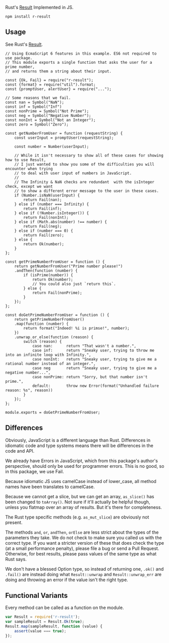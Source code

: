Rust's [Result](http://doc.rust-lang.org/std/result/enum.Result.html) Implemented in JS.

```
npm install r-result
```

## Usage

See Rust's [Result](http://doc.rust-lang.org/std/result/enum.Result.html).


```
// Using EcmaScript 6 features in this example. ES6 not required to use package.
// This module exports a single function that asks the user for a prime number,
// and returns them a string about their input.

const {Ok, Fail} = require("r-result");
const {format} = require("util").format;
const {promptUser, alertUser} = require("...");

// Some reasons that we fail.
const nan = Symbol("NaN");
const inf = Symbol("Inf")
const nonPrime = Symbol("Not Prime");
const neg = Symbol("Negative Number");
const nonInt = Symbol("Not an Integer");
const zero = Symbol("Zero");

const getNumberFromUser = function (requestString) {
    const userInput = promptUser(requestString);

    const number = Number(userInput);

    // While it isn't necessary to show all of these cases for showing how to use Result,
    // I just wanted to show you some of the difficulties you will encounter when trying
    // to deal with user input of numbers in JavaScript.
    //
    // The Infinity & NaN checks are redundant  with the isInteger check, except we want
    // to show a different error message to the user in these cases.
    if (Number.isNaN(userInput) {
        return Fail(nan);
    } else if (number === Infinity) {
        return Fail(inf);
    } else if (!Number.isInteger()) {
        return Fail(nonInt);
    } else if (Math.abs(number) !== number) {
        return Fail(neg);
    } else if (number === 0) {
        return Fail(zero);
    } else {
        return Ok(number);
    }
};

const getPrimeNumberFromUser = function () {
    return getNumberFromUser("Prime number please!")
    .andThen(function (number) {
        if (isPrime(number)) {
            return Ok(number);
            // You could also just `return this`.
        } else {
            return Fail(nonPrime);
        }
    });
};

const doGetPrimeNumberFromUser = function () {
    return getPrimeNumberFromUser()
    .map(function (number) {
        return format("Indeed! %i is primse!", number);
    })
    .unwrap_or_else(function (reason) {
        switch (reason) {
            case nan:      return "That wasn't a number.",
            case inf:      return "Sneaky user, trying to throw me into an infinite loop with Infinity.",
            case nonInt:   return "Sneaky user, trying to give me a rational number instead of an integer.",
            case neg       return "Sneaky user, trying to give me a negative number...",
            case nonPrime: return "Sorry, but that number isn't prime.",
            default:       throw new Error(format("Unhandled failure reason: %s", reason))
        }
    });
};

module.exports = doGetPrimeNumberFromUser;
```

## Differences

Obviously, JavaScript is a different language than Rust. Differences in idiomatic code
and type systems means there will be differences in the code and API.

We already have Errors in JavaScript, which from this package's author's perspective,
should only be used for programmer errors. This is no good, so in this package, we use Fail.

Because idiomatic JS uses camelCase instead of lower_case, all method names have been
translates to camelCase.

Because we cannot get a slice, but we can get an array, `as_slice()` has been
changed to `toArray()`. Not sure if it'll actually be helpful though, unless
you flatmap over an array of results. But it's there for completeness.

The Rust type specific methods (e.g. `as_mut_slice`) are obviously not present.

The methods `and`, `or`, `andThen`, `orElse` are less strict about the types of the
parameters they take. We do not check to make sure you called us with the correct
type. If you want a stricter version of these that does check the type (at a
small performance penalty), please file a bug or send a Pull Request. Otherwise,
for best results, please pass values of the same type as what Rust says.

We don't have a blessed Option type, so instead of returning one, `.ok()` and `.fail()`
are instead doing what `Result::unwrap` and `Result::unwrap_err` are doing and throwing
an error if the value isn't the right type.

## Functional Variants

Every method can be called as a function on the module.

```javascript
var Result = require('r-result');
var sampleResult = Result.Ok(true);
Result.map(sampleResult, function (value) {
    assert(value === true);
});
```